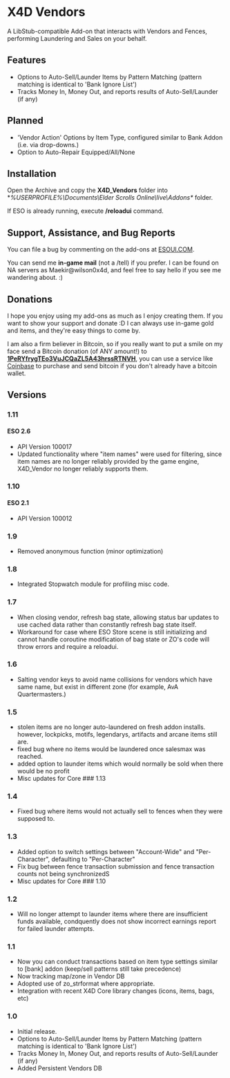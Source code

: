 # X4D **Vendors**

A LibStub-compatible Add-on that interacts with Vendors and Fences, performing Laundering and Sales on your behalf.


## Features

- Options to Auto-Sell/Launder Items by Pattern Matching (pattern matching is identical to 'Bank Ignore List')
- Tracks Money In, Money Out, and reports results of Auto-Sell/Launder (if any)


## Planned

- 'Vendor Action' Options by Item Type, configured similar to Bank Addon (i.e. via drop-downs.) 
- Option to Auto-Repair Equipped/All/None


## Installation

Open the Archive and copy the **X4D_Vendors** folder into **%USERPROFILE%\Documents\Elder Scrolls Online\live\Addons\** folder.

If ESO is already running, execute **/reloadui** command.


## Support, Assistance, and Bug Reports

You can file a bug by commenting on the add-ons at <a href="http://www.esoui.com/downloads/author-4678.html">ESOUI.COM</a>.

You can send me **in-game mail** (not a /tell) if you prefer. I can be found on NA 
servers as Maekir@wilson0x4d, and feel free to say hello if you see me wandering 
about. :)


## Donations

I hope you enjoy using my add-ons as much as I enjoy creating them. If you want to show 
your support and donate :D I can always use in-game gold and items, and they're easy 
things to come by.

I am also a firm believer in Bitcoin, so if you really want to put a smile on my face 
send a Bitcoin donation (of ANY amount!) to <b><a href="bitcoin:1PeRYfrygTEo3VuJCQaZL5A43hrssRTNVH">1PeRYfrygTEo3VuJCQaZL5A43hrssRTNVH</a></b>,
you can use a service like <a href="https://www.coinbase.com">Coinbase</a> to purchase 
and send bitcoin if you don't already have a bitcoin wallet.


## Versions

### 1.11
#### ESO 2.6
- API Version 100017
- Updated functionality where "item names" were used for filtering, since item names are no longer reliably provided by the game engine, X4D_Vendor no longer reliably supports them.

### 1.10
#### ESO 2.1
- API Version 100012

### 1.9

- Removed anonymous function (minor optimization)

### 1.8

- Integrated Stopwatch module for profiling misc code.

### 1.7

- When closing vendor, refresh bag state, allowing status bar updates to use cached data rather than constantly refresh bag state itself.
- Workaround for case where ESO Store scene is still initializing and cannot handle coroutine modification of bag state or ZO's code will throw errors and require a reloadui.

### 1.6

- Salting vendor keys to avoid name collisions for vendors which have same name, but exist in different zone (for example, AvA Quartermasters.)

### 1.5

- stolen items are no longer auto-laundered on fresh addon installs. however, lockpicks, motifs, legendarys, artifacts and arcane items still are.
- fixed bug where no items would be laundered once salesmax was reached.
- added option to launder items which would normally be sold when there would be no profit
- Misc updates for Core ### 1.13

### 1.4

- Fixed bug where items would not actually sell to fences when they were supposed to.

### 1.3

- Added option to switch settings between "Account-Wide" and "Per-Character", defaulting to "Per-Character"
- Fix bug between fence transaction submission and fence transaction counts not being synchronizedS
- Misc updates for Core ### 1.10

### 1.2

- Will no longer attempt to launder items where there are insufficient funds available, condquently does not show incorrect earnings report for failed launder attempts.

### 1.1

- Now you can conduct transactions based on item type settings similar to [bank] addon (keep/sell patterns still take precedence)
- Now tracking map/zone in Vendor DB
- Adopted use of zo_strformat where appropriate.
- Integration with recent X4D Core library changes (icons, items, bags, etc)

### 1.0

- Initial release.
- Options to Auto-Sell/Launder Items by Pattern Matching (pattern matching is identical to 'Bank Ignore List')
- Tracks Money In, Money Out, and reports results of Auto-Sell/Launder (if any)
- Added Persistent Vendors DB
